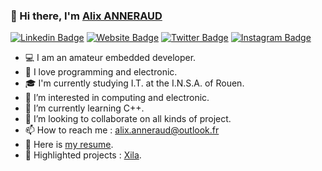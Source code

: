 ### 👋 Hi there, I'm <a href="https://alixfaitgrr.fr" target="_blank">Alix ANNERAUD</a>

[![Linkedin Badge](https://img.shields.io/badge/-LinkedIn-0e76a8?style=flat-square&logo=Linkedin&logoColor=white)](https://www.linkedin.com/in/alix-anneraud-619063187)
[![Website Badge](https://img.shields.io/badge/Website-3b5998?style=flat-square&logo=google-chrome&logoColor=white)](https://alixfaitgrr.fr)
[![Twitter Badge](https://img.shields.io/badge/-Twitter-00acee?style=flat-square&logo=Twitter&logoColor=white)](https://twitter.com/AlixFaitGrr)
[![Instagram Badge](https://img.shields.io/badge/-Instagram-e4405f?style=flat-square&logo=Instagram&logoColor=white)](https://www.instagram.com/alix_anneraud/)

- 💻 I am an amateur embedded developer.
- 💙 I love programming and electronic.
- 🎓 I'm currently studying I.T. at the I.N.S.A. of Rouen.
- 👀 I’m interested in computing and electronic.
- 🌱 I’m currently learning C++.
- 💬 I’m looking to collaborate on all kinds of project.
- 📫 How to reach me : alix.anneraud@outlook.fr
- 📝 Here is [my resume](https://raw.githubusercontent.com/AlixANNERAUD/AlixANNERAUD/main/Curriculum%20Vitae.pdf).
- 🌟 Highlighted projects : [Xila](https://github.com/AlixANNERAUD/Xila).
